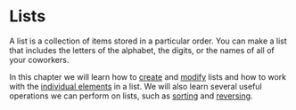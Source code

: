 # Lists

A list is a collection of items stored in a particular order. You can make a list that includes the letters of the alphabet, the digits, or the names of all of your coworkers.

In this chapter we will learn how to [create](./creating-lists.md) and [modify](./modifying-lists.md) lists and how to work with the [individual elements](./accessing-elements.md) in a list. We will also learn several useful operations we can perform on lists, such as [sorting](./sorting.md) and [reversing](./reverse.md).
